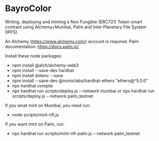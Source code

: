 # BayroColor
Writing, deploying and minting a Non Fungible (ERC721) Token smart contract using Alchemy+Mumbai, Palm and Inter Planetary File System (IPFS). 

An Alchemy (https://www.alchemy.com/) account is required.
Palm documentation: https://docs.palm.io/

Install these node packages:
* npm install @alch/alchemy-web3
* npm install --save-dev hardhat
* npm install dotenv --save
* npm install --save-dev @nomiclabs/hardhat-ethers "ethers@^5.0.0"
* npx hardhat compile
* npx hardhat run scripts/deploy.js --network mumbai    or     npx hardhat run scripts/deploy.js --network palm_testnet

If you wnat mint on Mumbai, you need run:
* node scripts/mint-nft.js

If you want mint on Palm, run:
* npx hardhat run scripts/mint-nft-palm.js --network palm_testnet
